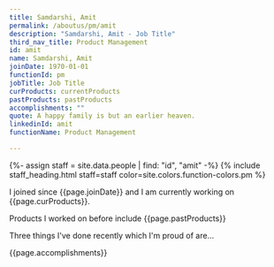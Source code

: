 ```yaml
---
title: Samdarshi, Amit
permalink: /aboutus/pm/amit
description: "Samdarshi, Amit - Job Title"
third_nav_title: Product Management
id: amit
name: Samdarshi, Amit
joinDate: 1970-01-01
functionId: pm
jobTitle: Job Title
curProducts: currentProducts
pastProducts: pastProducts
accomplishments: ""
quote: A happy family is but an earlier heaven.
linkedinId: amit
functionName: Product Management

---
```


{%- assign staff = site.data.people | find: "id", "amit" -%}
{% include staff_heading.html staff=staff color=site.colors.function-colors.pm %}

<p>I joined since {{page.joinDate}} and I am currently working on {{page.curProducts}}.</p>

<p>Products I worked on before include {{page.pastProducts}}</p>

<p>Three things I've done recently which I'm proud of are...</p>
{{page.accomplishments}}
